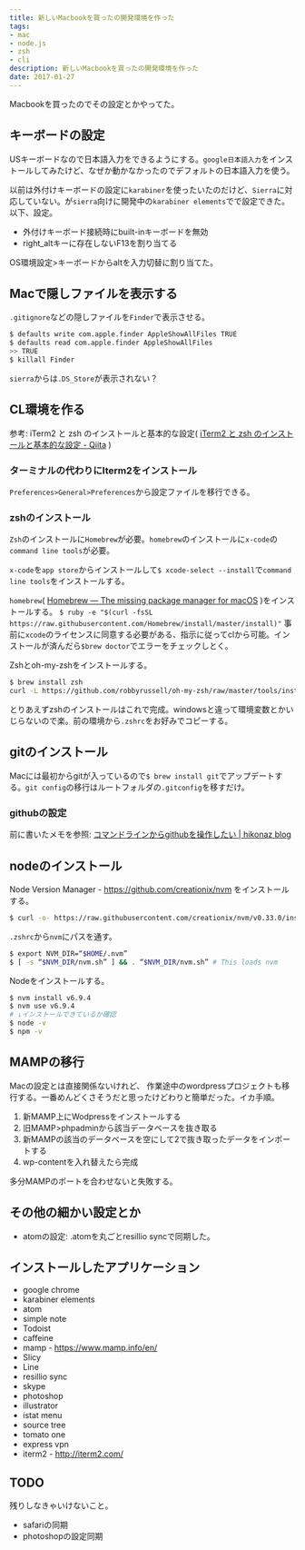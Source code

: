 ```yaml
---
title: 新しいMacbookを買ったの開発環境を作った
tags:
- mac
- node.js
- zsh
- cli
description: 新しいMacbookを買ったの開発環境を作った
date: 2017-01-27
---
```

Macbookを買ったのでその設定とかやってた。

## キーボードの設定
USキーボードなので日本語入力をできるようにする。`google日本語入力`をインストールしてみたけど、なぜか動かなかったのでデフォルトの日本語入力を使う。

以前は外付けキーボードの設定に`karabiner`を使ったいたのだけど、`Sierra`に対応していない。が`sierra`向けに開発中の`karabiner elements`でで設定できた。以下、設定。

* 外付けキーボード接続時にbuilt-inキーボードを無効
* right_altキーに存在しないF13を割り当てる

OS環境設定>キーボードからaltを入力切替に割り当てた。

## Macで隠しファイルを表示する
`.gitignore`などの隠しファイルを`Finder`で表示させる。

```bash
$ defaults write com.apple.finder AppleShowAllFiles TRUE
$ defaults read com.apple.finder AppleShowAllFiles
>> TRUE
$ killall Finder
```

`sierra`からは`.DS_Store`が表示されない？

## CL環境を作る
参考: iTerm2 と zsh のインストールと基本的な設定( [iTerm2 と zsh のインストールと基本的な設定 - Qiita](http://qiita.com/bird_tummy/items/bd063f0d7eb18287fec1) )

### ターミナルの代わりにIterm2をインストール
`Preferences>General>Preferences`から設定ファイルを移行できる。

### zshのインストール
`Zsh`のインストールに`Homebrew`が必要。`homebrew`のインストールに`x-code`の`command line tools`が必要。

`x-code`を`app store`からインストールして`$ xcode-select --install`で`command line tools`をインストールする。

`homebrew`( [Homebrew — The missing package manager for macOS](http://brew.sh/) )をインストールする。
` $ ruby -e "$(curl -fsSL https://raw.githubusercontent.com/Homebrew/install/master/install)" `
事前に`xcode`のライセンスに同意する必要がある、指示に従ってclから可能。インストールが済んだら`$brew doctor`でエラーをチェックしとく。

Zshとoh-my-zshをインストールする。

```bash
$ brew install zsh
curl -L https://github.com/robbyrussell/oh-my-zsh/raw/master/tools/install.sh | sh
```

とりあえずzshのインストールはこれで完成。windowsと違って環境変数とかいじらないので楽。前の環境から`.zshrc`をお好みでコピーする。

## gitのインストール
Macには最初からgitが入っているので`$ brew install git`でアップデートする。`git config`の移行はルートフォルダの`.gitconfig`を移すだけ。
### githubの設定
前に書いたメモを参照: [コマンドラインからgithubを操作したい | hikonaz blog](http://hikonaz.com/2016/08/githubhubhub/)


## nodeのインストール
Node Version Manager - https://github.com/creationix/nvm をインストールする。
```bash
$ curl -o- https://raw.githubusercontent.com/creationix/nvm/v0.33.0/install.sh | bash
```

`.zshrc`から`nvm`にパスを通す。

```bash
$ export NVM_DIR=“$HOME/.nvm”
$ [ -s “$NVM_DIR/nvm.sh” ] && . “$NVM_DIR/nvm.sh” # This loads nvm
```

Nodeをインストールする。

```bash
$ nvm install v6.9.4
$ nvm use v6.9.4
# ↓インストールできているか確認
$ node -v
$ npm -v
```

## MAMPの移行
Macの設定とは直接関係ないけれど、 作業途中のwordpressプロジェクトも移行する。一番めんどくさそうだと思ったけどわりと簡単だった。イカ手順。

1. 新MAMP上にWodpressをインストールする
2. 旧MAMP>phpadminから該当データベースを抜き取る
3. 新MAMPの該当のデータベースを空にして2で抜き取ったデータをインポートする
4. wp-contentを入れ替えたら完成

多分MAMPのポートを合わせないと失敗する。

## その他の細かい設定とか
* atomの設定: .atomを丸ごとresillio syncで同期した。

## インストールしたアプリケーション
* google chrome
* karabiner elements
* atom
* simple note
* Todoist
* caffeine
* mamp - https://www.mamp.info/en/
* Slicy
* Line
* resillio sync
* skype
* photoshop
* illustrator
* istat menu
* source tree
* tomato one
* express vpn
* iterm2 - http://iterm2.com/

## TODO
残りしなきゃいけないこと。

* safariの同期
* photoshopの設定同期
